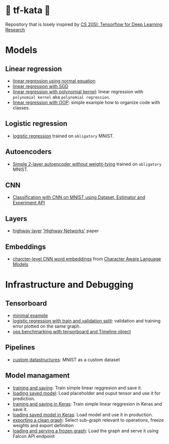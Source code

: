 # 🥋 tf-kata 🥋
Repository that is losely inspired by [CS 20SI: Tensorflow for Deep Learning Research](http://web.stanford.edu/class/cs20si/)

# Models
## Linear regression
* [linear regression using normal equation](./linear-regression-normal-equation.py)
* [linear regression with SGD](./linear-regression.py)
* [linear regression with polynomial kernel](./polynomial-regression.py): linear regression with `polynomial kernel` aka `polynomial regression`.
* [linear regression with OOP](./linear-regression-fancy.py): simple example how to organize code with classes. 

## Logistic regression
* [logistic regression](./logistic-regression.py) trained on `obligatory` MNIST.

## Autoencoders
* [Simple 2-layer autoencoder without weight-tying](./autoencoder.py) trained on `obligatory` MNIST.

## CNN
* [Classification with CNN on MNIST using Dataset, Estimator and Experiment API](./higher-level-apis.py)

## Layers
* [highway layer](./highway.py) ['Highway Networks'](http://arxiv.org/abs/1505.00387) paper

## Embeddings
* [charcter-level CNN word embeddings](./char-cnn.py) from [Character Aware Language Models](https://arxiv.org/pdf/1508.06615.pdf)

# Infrastructure and Debugging
## Tensorboard
* [minimal example](./minimal-tensorboard.py)
* [logistic regression with train and validation split](./logistic-regression.py): validation and training error plotted on the same graph. 
* [ops benchmarking with tensorboard and Timeline object](./bencharking.py)

## Pipelines
* [custom datastructures](./pipelines/pipeline-simple.py): MNIST as a custom dataset

## Model managament
* [training and saving](./saving/train.py): Train simple linear reggresion and save it.
* [loading saved model](./saving/load.py): Load placeholder and ouput tensor and use it for prediction.
* [training and saving in Keras](./saving/keras_train.py): Train simple linear reggresion in Keras and save it.
* [loading saved model in Keras](./saving/keras_load.py): Load model and use it in production. 
* [exporting a clean graph](./saving/graph_freeze.py): Select sub-graph relevant to operations, freeze weights and export definition
* [loading and serving a frozen graph](./saving/graph_serve.py): Load the graph and serve it using Falcon API endpoint

